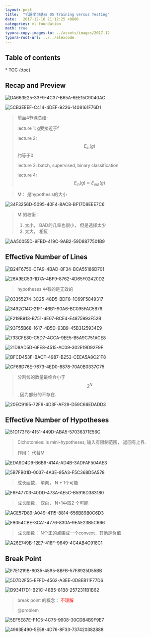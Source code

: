```yaml
---
layout: post
title:  "机器学习基石 05 Training versus Testing"
date:   2017-12-16 21:12:25 +0800
categories: ml foundation
math: true
typora-copy-images-to: ../assets/images/2017-12
typora-root-url: ../../alexcode
---
```

<h2>Table of contents</h2>
* TOC
{:toc}


## Recap and Preview



![DA663E25-33F9-4C37-B65A-6EE15C9040AC](/assets/images/2017-12/DA663E25-33F9-4C37-B65A-6EE15C9040AC.png)



![5CB3EEEF-C414-4DEF-9226-1408161F76D1](/assets/images/2017-12/5CB3EEEF-C414-4DEF-9226-1408161F76D1.png)

> 前面4节课总结:
>
> lecture 1: g要接近于f
>
> lecture 2: $$E_{in}(g)$$ 约等于0
>
> lecture 3: batch, supervised, binary classification
>
> lecture 4: $$E_{in}(g)  \approx E_{out}(g)$$



> M： 是hypothesis的大小



![34F3256D-5095-40F4-8AC8-BF17D9EEE7C6](/assets/images/2017-12/34F3256D-5095-40F4-8AC8-BF17D9EEE7C6.png)

> M 的权衡：
>
> 1. 太小， BAD的几率也很小， 但是选择太少
> 2. 太大， 相反





![AA50055D-9FBD-419C-9AB2-59D8877501B9](/assets/images/2017-12/AA50055D-9FBD-419C-9AB2-59D8877501B9.png)







## Effective Number of Lines

![B24F6750-CFA9-4BAD-8F34-BCA55186D701](/assets/images/2017-12/B24F6750-CFA9-4BAD-8F34-BCA55186D701.png)

![26A9EC53-1D7A-4BF9-8762-4D65F02420D2](/assets/images/2017-12/26A9EC53-1D7A-4BF9-8762-4D65F02420D2.png)

> hypotheses 中有的是无效的

![03355274-3C25-48D5-BDF8-1C69F5849317](/assets/images/2017-12/03355274-3C25-48D5-BDF8-1C69F5849317.png)

![3492C14C-21F1-46B1-90A6-BC095FAC5876](/assets/images/2017-12/3492C14C-21F1-46B1-90A6-BC095FAC5876.png)

![F219B913-B751-4E07-BCE4-E4875993F52B](/assets/images/2017-12/F219B913-B751-4E07-BCE4-E4875993F52B.png)

![93F55B68-1617-4B5D-93B9-45B3125934E9](/assets/images/2017-12/93F55B68-1617-4B5D-93B9-45B3125934E9.png)

![733CFE80-C5D7-4CCA-9EE5-B5A9C751ACE8](/assets/images/2017-12/733CFE80-C5D7-4CCA-9EE5-B5A9C751ACE8.png)



![21D8AD5D-6FE8-4515-AC09-302E19D92F9F](/assets/images/2017-12/21D8AD5D-6FE8-4515-AC09-302E19D92F9F.png)



![BFCD453F-BACF-4987-B253-CEEA5A8C21F8](/assets/images/2017-12/BFCD453F-BACF-4987-B253-CEEA5A8C21F8.png)

![CF66D76E-7673-4ED0-8878-70A0B0337C75](/assets/images/2017-12/CF66D76E-7673-4ED0-8878-70A0B0337C75.png)



> 分割线的数量最终会小于$$2^N$$, 因为部分的不存在. 



![20EC9195-72F9-4D3F-AF29-D59C66EDADD3](/assets/images/2017-12/20EC9195-72F9-4D3F-AF29-D59C66EDADD3.png)





## Effective Number of Hypotheses

![51D173F8-4151-449D-ABA5-57036371E56C](/assets/images/2017-12/51D173F8-4151-449D-ABA5-57036371E56C.png)

> Dichotomies: is mini-hypotheses,  输入有限制范围， 返回有上界. 
>
> 作用： 代替M



![EDA9D4D9-B6B9-414A-AD4B-3ADFAF504AE3](/assets/images/2017-12/EDA9D4D9-B6B9-414A-AD4B-3ADFAF504AE3.png)



![5B7FB01D-0037-4A3E-95A3-F5C368D5A578](/assets/images/2017-12/5B7FB01D-0037-4A3E-95A3-F5C368D5A578.png)

> 成长函数， 单向， N + 1个可能



![F6F47703-40DD-473A-AE5C-B5916D383180](/assets/images/2017-12/F6F47703-40DD-473A-AE5C-B5916D383180.png)

> 成长函数， 双向， N+1中取2 个可能



![ACE57D89-A049-4115-8814-656B89B0C6D3](/assets/images/2017-12/ACE57D89-A049-4115-8814-656B89B0C6D3.png)



![F8054CBE-3CA1-4776-830A-9EAE23B5C666](/assets/images/2017-12/F8054CBE-3CA1-4776-830A-9EAE23B5C666.png)

> 成长函数： N个正的点围成一个convext，其他是负值



![A26E749B-12E7-418F-9649-4C4AB4C918C1](/assets/images/2017-12/A26E749B-12E7-418F-9649-4C4AB4C918C1.png)



## Break Point

![F7E1219B-6035-4595-8BFB-57F8925D55BB](/assets/images/2017-12/F7E1219B-6035-4595-8BFB-57F8925D55BB.png)



![5D7D2F55-EFFD-4562-A3EE-0D8EB11F77D6](/assets/images/2017-12/5D7D2F55-EFFD-4562-A3EE-0D8EB11F77D6.png)

![D93417D1-B21C-48B5-81B8-2572311B1B62](/assets/images/2017-12/D93417D1-B21C-48B5-81B8-2572311B1B62.png)

> break point 的概念： <font color="red">不理解</font>
>
> @problem



![5EF5E87E-F1C5-4C75-9908-30CDB4B9F9E7](/assets/images/2017-12/5EF5E87E-F1C5-4C75-9908-30CDB4B9F9E7.png)



![4963E490-5E58-4D76-8F33-737420382888](/assets/images/2017-12/4963E490-5E58-4D76-8F33-737420382888.png)